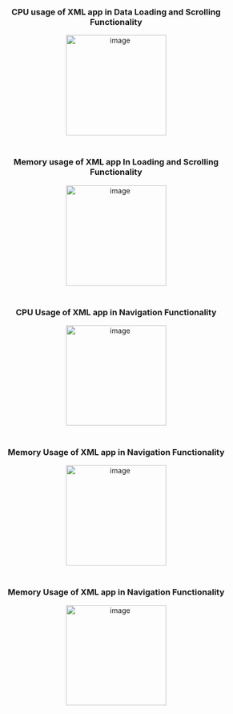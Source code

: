 <div style="display: flex; flex-wrap: wrap; justify-content: center; gap: 20px;">
    <div style="text-align: center;">
        <h3>CPU usage of XML app in Data Loading and Scrolling Functionality</h3>
        <img width="200" alt="image" src="https://github.com/anchu-jossy/MacroBenchWithXML/assets/16795735/7490d12d-f269-427e-90b9-bfa047141890">
    </div>
    <div style="text-align: center;">
        <h3>Memory usage of XML app In Loading and Scrolling Functionality</h3>
        <img width="200" alt="image" src="https://github.com/anchu-jossy/MacroBenchWithXML/assets/16795735/91326ccb-433f-4844-a132-8ea66b0cbddb">
    </div>
    <div style="text-align: center;">
        <h3>CPU Usage of XML app in Navigation Functionality</h3>
        <img width="200" alt="image" src="https://github.com/anchu-jossy/MacroBenchWithXML/assets/16795735/18a2b881-727f-4c49-9c28-fa66e71b1881">
    </div>
    <div style="text-align: center;">
        <h3>Memory Usage of XML app in Navigation Functionality</h3>
        <img width="200" alt="image" src="https://github.com/anchu-jossy/MacroBenchWithXML/assets/16795735/c90e31ce-bcf8-4213-9379-418f1c1a725b">
    </div>
     <div style="text-align: center;">
        <h3>Memory Usage of XML app in Navigation Functionality</h3>
         <img width="200" alt="image" src="https://github.com/anchu-jossy/MacroBenchWithXML/assets/16795735/0a08f44b-3bc9-4545-b96b-618a0935d9b9">
    </div>
</div>
